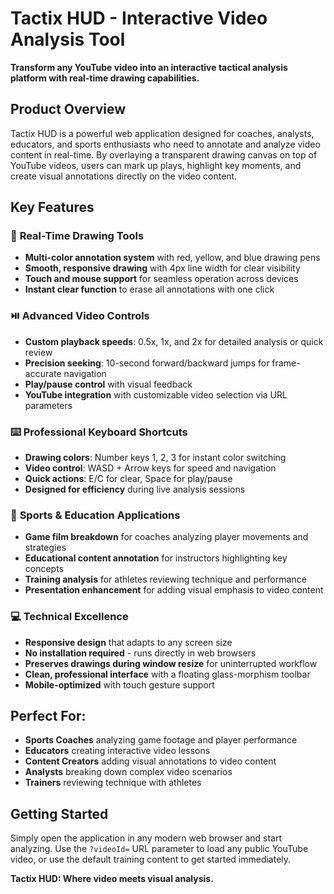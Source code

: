 # Tactix HUD - Interactive Video Analysis Tool

**Transform any YouTube video into an interactive tactical analysis platform with real-time drawing capabilities.**

## Product Overview

Tactix HUD is a powerful web application designed for coaches, analysts, educators, and sports enthusiasts who need to annotate and analyze video content in real-time. By overlaying a transparent drawing canvas on top of YouTube videos, users can mark up plays, highlight key moments, and create visual annotations directly on the video content.

## Key Features

### 🎨 **Real-Time Drawing Tools**
- **Multi-color annotation system** with red, yellow, and blue drawing pens
- **Smooth, responsive drawing** with 4px line width for clear visibility
- **Touch and mouse support** for seamless operation across devices
- **Instant clear function** to erase all annotations with one click

### ⏯️ **Advanced Video Controls**
- **Custom playback speeds**: 0.5x, 1x, and 2x for detailed analysis or quick review
- **Precision seeking**: 10-second forward/backward jumps for frame-accurate navigation
- **Play/pause control** with visual feedback
- **YouTube integration** with customizable video selection via URL parameters

### ⌨️ **Professional Keyboard Shortcuts**
- **Drawing colors**: Number keys 1, 2, 3 for instant color switching
- **Video control**: WASD + Arrow keys for speed and navigation
- **Quick actions**: E/C for clear, Space for play/pause
- **Designed for efficiency** during live analysis sessions

### 🎯 **Sports & Education Applications**
- **Game film breakdown** for coaches analyzing player movements and strategies
- **Educational content annotation** for instructors highlighting key concepts
- **Training analysis** for athletes reviewing technique and performance
- **Presentation enhancement** for adding visual emphasis to video content

### 💻 **Technical Excellence**
- **Responsive design** that adapts to any screen size
- **No installation required** - runs directly in web browsers
- **Preserves drawings during window resize** for uninterrupted workflow
- **Clean, professional interface** with a floating glass-morphism toolbar
- **Mobile-optimized** with touch gesture support

## Perfect For:
- **Sports Coaches** analyzing game footage and player performance
- **Educators** creating interactive video lessons
- **Content Creators** adding visual annotations to video content
- **Analysts** breaking down complex video scenarios
- **Trainers** reviewing technique with athletes

## Getting Started
Simply open the application in any modern web browser and start analyzing. Use the `?videoId=` URL parameter to load any public YouTube video, or use the default training content to get started immediately.

**Tactix HUD: Where video meets visual analysis.**